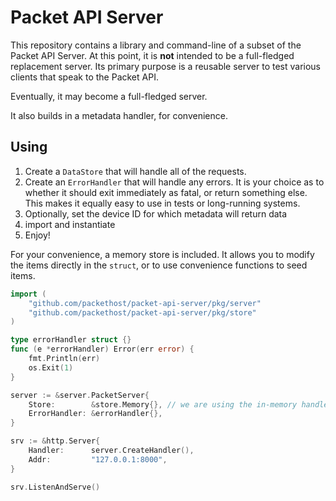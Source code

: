 # Packet API Server

This repository contains a library and command-line of a subset of the Packet API Server. At this point, it is **not** intended to be
a full-fledged replacement server. Its primary purpose is a reusable server to test various clients that speak to the Packet API.

Eventually, it may become a full-fledged server.

It also builds in a metadata handler, for convenience.

## Using

1. Create a `DataStore` that will handle all of the requests.
1. Create an `ErrorHandler` that will handle any errors. It is your choice as to whether it should exit immediately as fatal, or return something else. This makes it equally easy to use in tests or long-running systems.
1. Optionally, set the device ID for which metadata will return data
1. import and instantiate
1. Enjoy!

For your convenience, a memory store is included. It allows you to modify the items directly
in the `struct`, or to use convenience functions to seed items.

```go
import (
    "github.com/packethost/packet-api-server/pkg/server"
    "github.com/packethost/packet-api-server/pkg/store"
)

type errorHandler struct {}
func (e *errorHandler) Error(err error) {
    fmt.Println(err)
    os.Exit(1)
}

server := &server.PacketServer{
    Store:        &store.Memory{}, // we are using the in-memory handler
    ErrorHandler: &errorHandler{},
}

srv := &http.Server{
    Handler:      server.CreateHandler(),
    Addr:         "127.0.0.1:8000",
}

srv.ListenAndServe()
```

